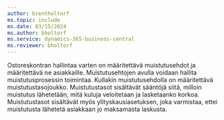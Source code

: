 ```yaml
---
author: brentholtorf
ms.topic: include
ms.date: 03/15/2024
ms.author: bholtorf
ms.service: dynamics-365-business-central
ms.reviewer: bholtorf
---
```

Ostoreskontran hallintaa varten on määritettävä muistutusehdot ja määritettävä ne asiakkaille. Muistutusehtojen avulla voidaan hallita muistutusprosessin toimintaa. Kullakin muistutusehdolla on määritettävä muistutustasojoukko. Muistutustasot sisältävät sääntöjä siitä, milloin muistutus lähetetään, mitä kuluja veloitetaan ja lasketaanko korkoa. Muistutustasot sisältävät myös ylityskausiasetuksen, joka varmistaa, ettei muistutusta lähetetä asiakkaan jo maksamasta laskusta.
